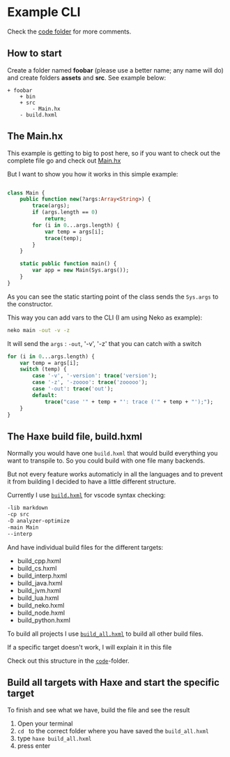 # Example CLI

Check the [code folder](https://github.com/MatthijsKamstra/haxesys/tree/master/13terminal/code) for more comments.

## How to start

Create a folder named **foobar** (please use a better name; any name will do) and create folders **assets** and **src**.
See example below:

```
+ foobar
	+ bin
	+ src
		- Main.hx
	- build.hxml
```

## The Main.hx

This example is getting to big to post here, so if you want to check out the complete file go and check out [Main.hx](https://github.com/MatthijsKamstra/haxesys/tree/master/13terminal/code/src/Main.hx)

But I want to show you how it works in this simple example:

```haxe

class Main {
	public function new(?args:Array<String>) {
		trace(args);
		if (args.length == 0)
			return;
		for (i in 0...args.length) {
			var temp = args[i];
			trace(temp);
		}
	}

	static public function main() {
		var app = new Main(Sys.args());
	}
}
```

As you can see the static starting point of the class sends the `Sys.args` to the constructor.

This way you can add vars to the CLI (I am using Neko as example):

```bash
neko main -out -v -z
```

It will send the `args` : `-out`, '-v', '-z' that you can catch with a switch

```haxe
for (i in 0...args.length) {
	var temp = args[i];
	switch (temp) {
		case '-v', '-version': trace('version');
		case '-z', '-zoooo': trace('zooooo');
		case '-out': trace('out');
		default:
			trace("case '" + temp + "': trace ('" + temp + "');");
	}
}
```

## The Haxe build file, build.hxml

Normally you would have one `build.hxml` that would build everything you want to transpile to.
So you could build with one file many backends.

But not every feature works automaticly in all the languages and to prevent it from building I decided to have a little different structure.

Currently I use [`build.hxml`](https://github.com/MatthijsKamstra/haxesys/tree/master/13terminal/code/build.hxml) for vscode syntax checking:

```bash
-lib markdown
-cp src
-D analyzer-optimize
-main Main
--interp
```

And have individual build files for the different targets:

- build_cpp.hxml
- build_cs.hxml
- build_interp.hxml
- build_java.hxml
- build_jvm.hxml
- build_lua.hxml
- build_neko.hxml
- build_node.hxml
- build_python.hxml

To build all projects I use [`build_all.hxml`](https://github.com/MatthijsKamstra/haxesys/tree/master/13terminal/code/build_all.hxml) to build all other build files.

If a specific target doesn't work, I will explain it in this file

Check out this structure in the [`code`](https://github.com/MatthijsKamstra/haxesys/tree/master/13terminal/code)-folder.

## Build all targets with Haxe and start the specific target

To finish and see what we have, build the file and see the result

1. Open your terminal
2. `cd ` to the correct folder where you have saved the `build_all.hxml`
3. type `haxe build_all.hxml`
4. press enter

